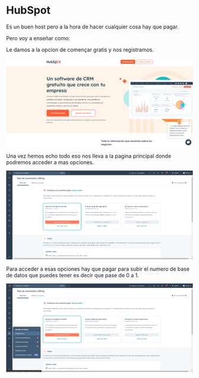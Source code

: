 # HubSpot

Es un buen host pero a la hora de hacer cualquier cosa hay que pagar.

Pero voy a enseñar como:

Le damos a la opcion de començar gratis y nos registramos.

![Infinity](HubSpot1.png)

Una vez hemos echo todo eso nos lleva a la pagina principal donde podremos acceder a mas opciones.

![Infinity](HubSpot2.png)

Para acceder a esas opciones hay que pagar para subir el numero de base de datos que puedes tener es decir que pase de 0 a 1.

![Infinity](HubSpot3.png)
